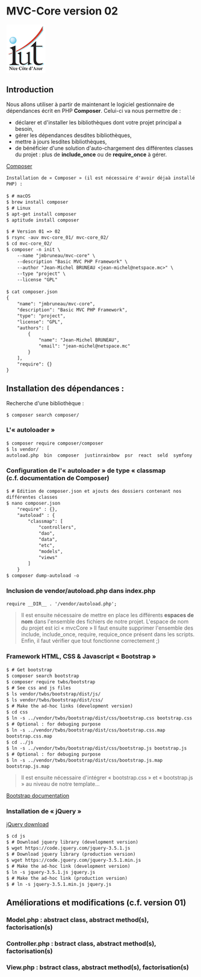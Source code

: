 # MVC-Core version 02
![Logo UCA - IUT|](images/Logo_IUT-icon.png)
## Introduction
Nous allons utiliser à partir de maintenant le logiciel gestionnaire de dépendances écrit en PHP **Composer**.
Celui-ci va nous permettre de :
* déclarer et d'installer les bibliothèques dont votre projet principal a besoin,
* gérer les dépendances desdites bibliothèques,
* mettre à jours lesdites bibliothèques,
* de bénéficier d'une solution d'auto-chargement des différentes classes du projet : plus de **include_once** ou de **require_once** à gérer.

[Composer](https://getcomposer.org/)

```
Installation de « Composer » (il est nécessaire d'avoir déjaà installé PHP) :

$ # macOS
$ brew install composer
$ # Linux
$ apt-get install composer
$ aptitude install composer
```
```
$ # Version 01 => 02
$ rsync	-auv mvc-core_01/ mvc-core_02/
$ cd mvc-core_02/
$ composer -n init \
	--name "jmbruneau/mvc-core" \
	--description "Basic MVC PHP Framework" \
	--author "Jean-Michel BRUNEAU <jean-michel@netspace.mc>" \
	--type "project" \
	--license "GPL"

$ cat composer.json
{
    "name": "jmbruneau/mvc-core",
    "description": "Basic MVC PHP Framework",
    "type": "project",
    "license": "GPL",
    "authors": [
        {
            "name": "Jean-Michel BRUNEAU",
            "email": "jean-michel@netspace.mc"
        }
    ],
    "require": {}
}
```
## Installation des dépendances :

Recherche d'une bibliothèque :

```
$ composer search composer/
```

### L'« autoloader »
```
$ composer require composer/composer
$ ls vendor/
autoload.php  bin  composer  justinrainbow  psr  react  seld  symfony
```
### Configuration de l'« autoloader » de type « classmap <br />(c.f. documentation de Composer)
```
$ # Edition de composer.json et ajouts des dossiers contenant nos différentes classes
$ nano composer.json
	"require" : {},
	"autoload" : {
		"classmap": [
			"controllers",
			"dao",
			"data",
			"etc",
			"models",
			"views"
		]
	}
$ composer dump-autoload -o
```
### Inclusion de **vendor/autoload.php** dans **index.php**
```
require __DIR__ . '/vendor/autoload.php';
```
> Il est ensuite nécessaire de mettre en place les différents **espaces de nom** dans l'ensemble des fichiers de notre projet.
> L'espace de nom du projet est ici « mvcCore »
> Il faut ensuite supprimer l'ensemble des include, include_once, require, requice_once présent dans les scripts.
> Enfin, il faut vérifier que tout fonctionne correctement ;)

### Framework HTML, CSS & Javascript « Bootstrap »
```
$ # Get bootstrap
$ composer search bootstrap
$ composer require twbs/bootstrap
$ # See css and js files
$ ls vendor/twbs/bootstrap/dist/js/
$ ls vendor/twbs/bootstrap/dist/css/
$ # Make the ad-hoc links (development version)
$ cd css
$ ln -s ../vendor/twbs/bootstrap/dist/css/bootstrap.css bootstrap.css
$ # Optional : for debuging purpose
$ ln -s ../vendor/twbs/bootstrap/dist/css/bootstrap.css.map bootstrap.css.map
$ cd ../js
$ ln -s ../vendor/twbs/bootstrap/dist/css/bootstrap.js bootstrap.js
$ # Optional : for debuging purpose
$ ln -s ../vendor/twbs/bootstrap/dist/css/bootstrap.js.map bootstrap.js.map
```
> Il est ensuite nécessaire d'intégrer « bootstrap.css » et « bootstrap.js » au niveau de notre template…

[Bootstrap documentation](https://getbootstrap.com/docs/4.5/components/forms/)
### Installation de « jQuery »
[jQuery download](https://jquery.com/download/)

```
$ cd js
$ # Download jquery library (development version)
$ wget https://code.jquery.com/jquery-3.5.1.js
$ # Download jquery library (production version)
$ wget https://code.jquery.com/jquery-3.5.1.min.js
$ # Make the ad-hoc link (development version)
$ ln -s jquery-3.5.1.js jquery.js
$ # Make the ad-hoc link (production version)
$ # ln -s jquery-3.5.1.min.js jquery.js
```
## Améliorations et modifications (c.f. version 01)

### Model.php : abstract class, abstract method(s), factorisation(s)

>
>
>

### Controller.php : bstract class, abstract method(s), factorisation(s)

>
>
>

### View.php : bstract class, abstract method(s), factorisation(s)

>
>
>

